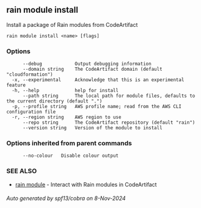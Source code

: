 ## rain module install

Install a package of Rain modules from CodeArtifact

```
rain module install <name> [flags]
```

### Options

```
      --debug            Output debugging information
      --domain string    The CodeArtifact domain (default "cloudformation")
  -x, --experimental     Acknowledge that this is an experimental feature
  -h, --help             help for install
      --path string      The local path for module files, defaults to the current directory (default ".")
  -p, --profile string   AWS profile name; read from the AWS CLI configuration file
  -r, --region string    AWS region to use
      --repo string      The CodeArtifact repository (default "rain")
      --version string   Version of the module to install
```

### Options inherited from parent commands

```
      --no-colour   Disable colour output
```

### SEE ALSO

* [rain module](rain_module.md)	 - Interact with Rain modules in CodeArtifact

###### Auto generated by spf13/cobra on 8-Nov-2024
